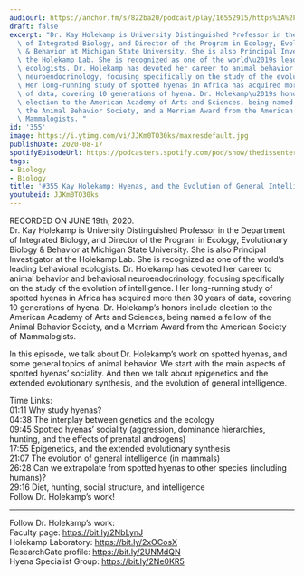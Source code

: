 ```yaml
---
audiourl: https://anchor.fm/s/822ba20/podcast/play/16552915/https%3A%2F%2Fd3ctxlq1ktw2nl.cloudfront.net%2Fstaging%2F2020-6-14%2Fcfc20b90-3490-84ca-f5e5-99b035e6a0cd.m4a
draft: false
excerpt: "Dr. Kay Holekamp is University Distinguished Professor in the Department\
  \ of Integrated Biology, and Director of the Program in Ecology, Evolutionary Biology\
  \ & Behavior at Michigan State University. She is also Principal Investigator at\
  \ the Holekamp Lab. She is recognized as one of the world\u2019s leading behavioral\
  \ ecologists. Dr. Holekamp has devoted her career to animal behavior and behavioral\
  \ neuroendocrinology, focusing specifically on the study of the evolution of intelligence.\
  \ Her long-running study of spotted hyenas in Africa has acquired more than 30 years\
  \ of data, covering 10 generations of hyena. Dr. Holekamp\u2019s honors include\
  \ election to the American Academy of Arts and Sciences, being named a fellow of\
  \ the Animal Behavior Society, and a Merriam Award from the American Society of\
  \ Mammalogists. "
id: '355'
image: https://i.ytimg.com/vi/JJKm0TO30ks/maxresdefault.jpg
publishDate: 2020-08-17
spotifyEpisodeUrl: https://podcasters.spotify.com/pod/show/thedissenter/episodes/355-Kay-Holekamp-Hyenas--and-the-Evolution-of-General-Intelligence-egnlgj
tags:
- Biology
- Biology
title: '#355 Kay Holekamp: Hyenas, and the Evolution of General Intelligence'
youtubeid: JJKm0TO30ks
---
```

<div class="timelinks">

RECORDED ON JUNE 19th, 2020.  
Dr. Kay Holekamp is University Distinguished Professor in the Department of Integrated Biology, and Director of the Program in Ecology, Evolutionary Biology & Behavior at Michigan State University. She is also Principal Investigator at the Holekamp Lab. She is recognized as one of the world’s leading behavioral ecologists. Dr. Holekamp has devoted her career to animal behavior and behavioral neuroendocrinology, focusing specifically on the study of the evolution of intelligence. Her long-running study of spotted hyenas in Africa has acquired more than 30 years of data, covering 10 generations of hyena. Dr. Holekamp’s honors include election to the American Academy of Arts and Sciences, being named a fellow of the Animal Behavior Society, and a Merriam Award from the American Society of Mammalogists. 

In this episode, we talk about Dr. Holekamp’s work on spotted hyenas, and some general topics of animal behavior. We start with the main aspects of spotted hyenas’ sociality. And then we talk about epigenetics and the extended evolutionary synthesis, and the evolution of general intelligence.

Time Links:  
<time>01:11</time> Why study hyenas?  
<time>04:38</time> The interplay between genetics and the ecology  
<time>09:45</time> Spotted hyenas’ sociality (aggression, dominance hierarchies, hunting, and the effects of prenatal androgens)  
<time>17:55</time> Epigenetics, and the extended evolutionary synthesis  
<time>21:07</time> The evolution of general intelligence (in mammals)  
<time>26:28</time> Can we extrapolate from spotted hyenas to other species (including humans)?  
<time>29:16</time> Diet, hunting, social structure, and intelligence  
  Follow Dr. Holekamp’s work!

---

Follow Dr. Holekamp’s work:  
Faculty page: https://bit.ly/2NbLynJ  
Holekamp Laboratory: https://bit.ly/2xOCosX  
ResearchGate profile: https://bit.ly/2UNMdQN  
Hyena Specialist Group: https://bit.ly/2Ne0KR5
</div>


